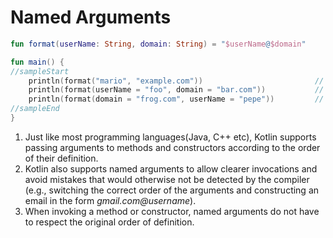# Named Arguments

<div class="language-kotlin" theme="idea" data-min-compiler-version="1.3">

```kotlin
fun format(userName: String, domain: String) = "$userName@$domain"

fun main() {
//sampleStart
    println(format("mario", "example.com"))                         // 1
    println(format(userName = "foo", domain = "bar.com"))           // 2
    println(format(domain = "frog.com", userName = "pepe"))         // 3
//sampleEnd
}
```

</div>

1. Just like most programming languages(Java, C++ etc), Kotlin supports passing arguments to methods and constructors
    according to the order of their definition.
2. Kotlin also supports named arguments to allow clearer invocations and avoid
    mistakes that would otherwise not be detected by the compiler (e.g.,
    switching the correct order of the arguments and constructing an email in
    the form _gmail.com@username_).
3. When invoking a method or constructor, named arguments do not have to
    respect the original order of definition.
